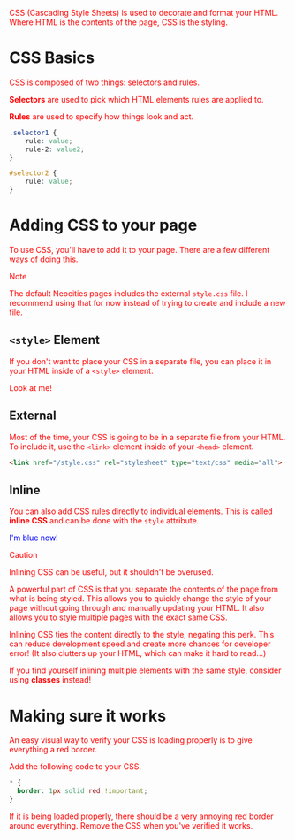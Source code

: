 CSS (Cascading Style Sheets) is used to decorate and format your HTML. Where HTML is the contents of the page, CSS is the styling.

# CSS Basics

CSS is composed of two things: selectors and rules. 

**Selectors** are used to pick which HTML elements rules are applied to.

**Rules** are used to specify how things look and act.

```css
.selector1 {
    rule: value;
    rule-2: value2;
}

#selector2 {
    rule: value;
}
```

# Adding CSS to your page

To use CSS, you'll have to add it to your page. There are a few different ways of doing this.

> [!NOTE]
> The default Neocities pages includes the external `style.css` file. I recommend using that for now instead of trying to create and include a new file. 

## `<style>` Element

If you don't want to place your CSS in a separate file, you can place it in your HTML inside of a `<style>` element. 

<CodeEditor preview="html">
<EditorTab lang="html">
<p>
    Look at me!
</p>

<style>
    p {
        color: red;
    }
</style>
</EditorTab>
</CodeEditor>

## External

Most of the time, your CSS is going to be in a separate file from your HTML. To include it, use the `<link>` element inside of your `<head>` element.

```html
<link href="/style.css" rel="stylesheet" type="text/css" media="all">
```

## Inline

You can also add CSS rules directly to individual elements. This is called **inline CSS** and can be done with the `style` attribute.

<CodeEditor preview="html">
<EditorTab lang="html">
<p style="color: blue;">I'm blue now!</p>
</EditorTab>
</CodeEditor>

> [!CAUTION]
> Inlining CSS can be useful, but it shouldn't be overused. 
> 
> A powerful part of CSS is that you separate the contents of the page from what is being styled. This allows you to quickly change the style of your page without going through and manually updating your HTML. It also allows you to style multiple pages with the exact same CSS. 
> 
> Inlining CSS ties the content directly to the style, negating this perk. This can reduce development speed and create more chances for developer error! (It also clutters up your HTML, which can make it hard to read...)
>
> If you find yourself inlining multiple elements with the same style, consider using **classes** instead!

# Making sure it works

An easy visual way to verify your CSS is loading properly is to give everything a red border.

Add the following code to your CSS.
```css
* {
  border: 1px solid red !important;
}
```
If it is being loaded properly, there should be a very annoying red border around everything. Remove the CSS when you've verified it works. 
